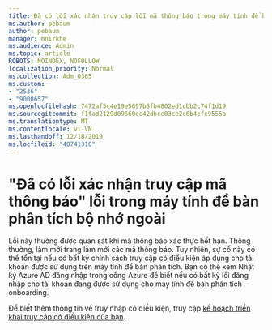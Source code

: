 ```yaml
---
title: Đã có lỗi xác nhận truy cập lỗi mã thông báo trong máy tính để bàn phân tích trên máy bay
ms.author: pebaum
author: pebaum
manager: mnirkhe
ms.audience: Admin
ms.topic: article
ROBOTS: NOINDEX, NOFOLLOW
localization_priority: Normal
ms.collection: Adm_O365
ms.custom:
- "2536"
- "9000657"
ms.openlocfilehash: 7472af5c4e19e5697b5fb4802ed1cbb2c74f1d19
ms.sourcegitcommit: f1fad2129d09660ec42dbce03ce2c6b4cfc9555a
ms.translationtype: MT
ms.contentlocale: vi-VN
ms.lasthandoff: 12/18/2019
ms.locfileid: "40741310"
---
```

# <a name="there-was-an-error-validating-access-token-error-during-desktop-analytics-onboarding"></a>"Đã có lỗi xác nhận truy cập mã thông báo" lỗi trong máy tính để bàn phân tích bộ nhớ ngoài

Lỗi này thường được quan sát khi mã thông báo xác thực hết hạn. Thông thường, làm mới trang làm mới các mã thông báo. Tuy nhiên, sự cố này có thể tồn tại nếu có bất kỳ chính sách truy cập có điều kiện áp dụng cho tài khoản được sử dụng trên máy tính để bàn phân tích. Bạn có thể xem Nhật ký Azure AD đăng nhập trong cổng Azure để biết nếu có bất kỳ lỗi đăng nhập cho tài khoản đang được sử dụng cho máy tính để bàn phân tích onboarding.

Để biết thêm thông tin về truy nhập có điều kiện, truy cập [kế hoạch triển khai truy cập có điều kiện của bạn](https://docs.microsoft.com/azure/active-directory/conditional-access/plan-conditional-access).